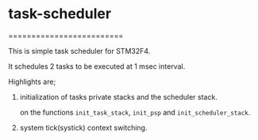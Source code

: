 # task-scheduler
=========================

This is simple task scheduler for STM32F4.

It schedules 2 tasks to be executed at 1 msec interval.

Highlights are;

1. initialization of tasks private stacks and the scheduler stack.

	on the functions `init_task_stack`, `init_psp` and `init_scheduler_stack`.

2. system tick(systick) context switching.
